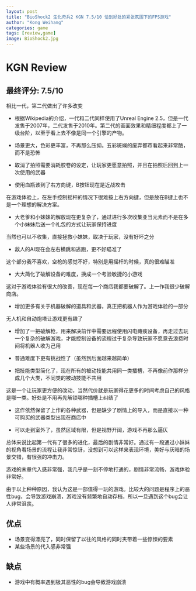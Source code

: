 ```yaml
---
layout: post
title: "BioShock2 生化奇兵2 KGN 7.5/10 恰到好处的紧张氛围下的FPS游戏"
author: "Kong Weihang"
categories: game
tags: [review,game]
image: BioShock2.jpg
---
```


# KGN Review

## 最终评分: 7.5/10

相比一代，第二代做出了许多改变

- 根据Wikipedia的介绍，一代和二代同样使用了Unreal Engine 2.5，但是一代发售于2007年，二代发售于2010年。第二代的画面效果和精细程度都上了一级台阶，以至于看上去不像是同一个引擎的产物。

- 场景更大，色彩更丰富，不再那么压抑。五彩斑斓的废弃都市看起来非常酷，而不是恐怖

- 取消了拍照需要消耗胶卷的设定，让玩家更愿意拍照，并且在拍照后回到上一次使用的武器

- 使用血瓶该到了右方向键，B按钮现在是近战攻击

在游戏体验上，在左手控制摇杆的情况下很难按上右方向键，但是放在B键上也不是一个理想的解决方案。

- 大老爹和小妹妹的解放现在更复杂了，通过进行多次收集亚当元素而不是在多个小妹妹后送一个礼包的方式让玩家保持进度

当然也可以不收集，直接拯救小妹妹，取决于玩家，没有好坏之分

- 敌人的AI现在会左右横跳和逃跑，更不好瞄准了

这个部分我不喜欢，空枪的感觉不好，特别是用摇杆的时候，真的很难瞄准

- 大大简化了破解设备的难度，换成一个考验敏捷的小游戏

这对于游戏体验有很大的改善，现在每一个商店我都要破解了。上一作我很少破解商店。

- 增加更多有关于机器破解的道具和武器，真正把机器人作为游戏体验的一部分

无人机和自动炮塔让游戏更有趣了

- 增加了一把破解枪，用来解决前作中需要远程使用闪电瘫痪设备，再走过去玩一个复杂的破解游戏，才能控制设备的流程过于复杂导致玩家不愿意去浪费时间将机器人收为己用

- 普通难度下更有挑战性了（虽然到后面越来越简单）

- 把技能类型简化了，现在所有的被动技能共用同一类插槽，不再像前作那样分成几个大类，不同类的被动技能不共用

这是一个让玩家更方便的改动，当然代价就是玩家得花更多的时间考虑自己的风格是哪一类。好处是不用再先解锁哪种插槽上纠结了

- 这作依然保留了上作的各种武器，但是缺少了剧情上的导入，而是直接以一种可购买的武器类型出现在商店中

- 可以走到室外了，虽然区域有限，但是视野开阔，游戏不再那么逼仄

总体来说比起第一代有了很多的进化，最后的剧情非常好。通过有一段通过小妹妹的视角看场景的流程让我非常惊讶，没想到可以这样来表现环境，美好与灰暗的场景交错，有很强的冲击力。

游戏的末章代入感非常强，我几乎是一刻不停地打通的，剧情非常流畅，游戏体验非常好。

由于以上种种原因，我认为这是一部值得一玩的游戏。比较大的问题是程序上的恶性bug，会导致游戏崩溃，游戏没有频繁地自动存档，所以一旦遇到这个bug会让人非常沮丧。

## 优点

- 场景变得漂亮了，同时保留了以往的风格的同时夹带着一些惊悚的要素
- 某些场景的代入感非常强

## 缺点

- 游戏中有概率遇到极其恶性的bug会导致游戏崩溃

